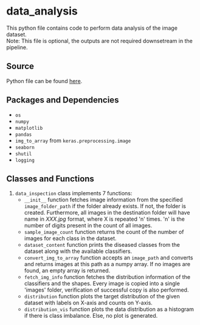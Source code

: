 # data_analysis
This python file contains code to perform data analysis of the image dataset.  
Note: This file is optional, the outputs are not required downsetream in the pipeline.

## Source
Python file can be found [here](https://github.com/Future-AI-Laboratory/vision-api/blob/review_sayan/Utilities/data_analysis.py).

## Packages and Dependencies
+ `os`
+ `numpy`
+ `matplotlib`
+ `pandas`
+ `img_to_array` from `keras.preprocessing.image`
+ `seaborn`
+ `shutil`
+ `logging`

## Classes and Functions
1. `data_inspection` class implements 7 functions:
    + `__init__` function fetches image information from the specified `image_folder_path` if the folder already exists. If not, the folder is created. Furthermore, all images in the destination folder will have name in *XXX.jpg* format, where X is repeated 'n' times. 'n' is the number of digits present in the count of all images.
    + `sample_image_count` function returns the count of the number of images for each class in the dataset.
    + `dataset_content` function prints the diseased classes from the dataset along with the available classifiers.
    + `convert_img_to_array` function accepts an `image_path` and converts and returns images at this path as a numpy array. If no images are found, an empty array is returned.
    + `fetch_img_info` function fetches the distribution information of the classifiers and the shapes. Every image is copied into a single 'images' folder, verification of successful copy is also performed.
    + `distribution` function plots the target distribution of the given dataset with labels on X-axis and counts on Y-axis.
    + `distribution_vis` function plots the data distribution as a histogram if there is class imbalance. Else, no plot is generated. 
